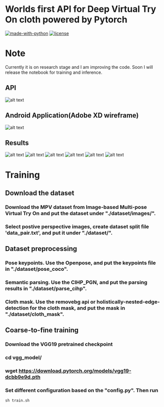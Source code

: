 # Worlds first API for Deep Virtual Try On cloth powered by Pytorch
[![made-with-python](https://img.shields.io/badge/Made%20with-Python-1f425f.svg)](https://www.python.org/)
[![license](https://img.shields.io/github/license/DAVFoundation/captain-n3m0.svg?style=flat-square)](https://github.com/kishorkuttan/Deep-Virtual-Try-On/blob/master/LICENSE)
# Note

Currently it is on research stage and I am improving the code. Soon I will release the notebook for training and inference.


## API
![alt text](https://github.com/kishorkuttan/Deep-Virtual-Try-On/blob/master/flask_demo.gif)

## Android Application(Adobe XD wireframe)
![alt text](https://github.com/kishorkuttan/Deep-Virtual-Try-On/blob/master/dvtron_android.gif)
## Results
![alt text](https://github.com/kishorkuttan/Deep-Virtual-Try-On/blob/master/demo.png)
![alt text](https://github.com/kishorkuttan/Deep-Virtual-Try-On/blob/master/demo_1.jpeg)
![alt text](https://github.com/kishorkuttan/Deep-Virtual-Try-On/blob/master/demo_2.jpeg)
![alt text](https://github.com/kishorkuttan/Deep-Virtual-Try-On/blob/master/demo_3.jpeg)
![alt text](https://github.com/kishorkuttan/Deep-Virtual-Try-On/blob/master/demo_4.jpg)
![alt text](https://github.com/kishorkuttan/Deep-Virtual-Try-On/blob/master/demo_5.jpeg)
# Training
## Download the dataset
### Download the MPV dataset from Image-based Multi-pose Virtual Try On and put the dataset under "./dataset/images/".
### Select postive perspective images, create dataset split file 'data_pair.txt', and put it under "./dataset/".
## Dataset preprocessing
### Pose keypoints. Use the Openpose, and put the keypoints file in "./dataset/pose_coco".
### Semantic parsing. Use the CIHP_PGN, and put the parsing results in "./dataset/parse_cihp".
### Cloth mask. Use the removebg api or holistically-nested-edge-detection for the cloth mask, and put the mask in "./dataset/cloth_mask".
## Coarse-to-fine training
### Download the VGG19 pretrained checkpoint
### cd vgg_model/
### wget https://download.pytorch.org/models/vgg19-dcbb9e9d.pth
### Set different configuration based on the "config.py". Then run
``` sh train.sh ```

